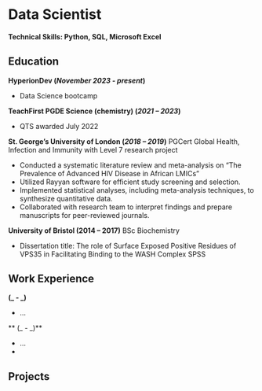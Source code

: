 # Data Scientist

#### Technical Skills: Python, SQL, Microsoft Excel

## Education
**HyperionDev (_November 2023 - present_)** 
- Data Science bootcamp

  
**TeachFirst PGDE Science (chemistry) (_2021 – 2023_)**
  - QTS awarded July 2022

    
**St. George’s University of London (_2018 – 2019_)**	PGCert Global Health, Infection and Immunity with Level 7 research project 
- Conducted a systematic literature review and meta-analysis on “The Prevalence of Advanced HIV Disease in African LMICs” 
- Utilized Rayyan software for efficient study screening and selection.
- Implemented statistical analyses, including meta-analysis techniques, to synthesize quantitative data.
- Collaborated with research team to interpret findings and prepare manuscripts for peer-reviewed journals.

  
**University of Bristol (2014 – 2017)**	BSc Biochemistry 
- Dissertation title: The role of Surface Exposed Positive Residues of VPS35 in Facilitating Binding to the WASH Complex 
SPSS


## Work Experience
**(_ - _)**
- ...

** (_ - _)**
- ...
- 

## Projects





